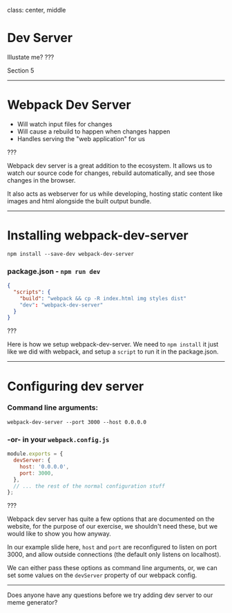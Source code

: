 class: center, middle
# Dev Server
Illustate me?
???

Section 5

---

# Webpack Dev Server

* Will watch input files for changes
* Will cause a rebuild to happen when changes happen
* Handles serving the "web application" for us

???

Webpack dev server is a great addition to the ecosystem.  It allows us to watch
our source code for changes, rebuild automatically, and see those changes in the browser.

It also acts as webserver for us while developing, hosting static content like images and html alongside the built output bundle.

---

# Installing webpack-dev-server

```shell
npm install --save-dev webpack-dev-server
```

### package.json - `npm run dev`
```json
{
  "scripts": {
    "build": "webpack && cp -R index.html img styles dist"
    "dev": "webpack-dev-server"
  }
}
```

???

Here is how we setup webpack-dev-server.  We need to `npm install` it just like we did with webpack, and setup a `script` to run it in the package.json.

---

# Configuring dev server

### Command line arguments:
```shell
webpack-dev-server --port 3000 --host 0.0.0.0
```

### -or- in your `webpack.config.js`

```js
module.exports = {
  devServer: {
    host: '0.0.0.0',
    port: 3000,
  },
  // ... the rest of the normal configuration stuff
};
```

???

Webpack dev server has quite a few options that are documented on the website, for the purpose of our exercise, we shouldn't need these, but we would like to show you how anyway.

In our example slide here, `host` and `port` are reconfigured to listen on port 3000, and allow outside connections (the default only listens on localhost).

We can either pass these options as command line arguments, or, we can set some values on the `devServer` property of our webpack config.

-------

Does anyone have any questions before we try adding dev server to our meme generator?
